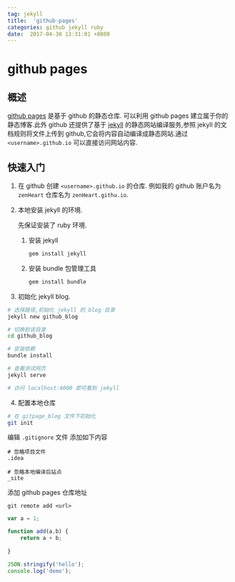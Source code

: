 ```yaml
---
tag: jekyll
title:  'github-pages'
categories: github jekyll ruby
date:  2017-04-30 13:31:01 +0800
--- 
```



# github pages


## 概述

[github pages](https://pages.github.com/)  是基于 github 的静态仓库.
可以利用 github pages 建立属于你的静态博客.此外 github 还提供了基于 [jekyll](http://jekyllrb.com/)
的静态网站编译服务,参照 jekyll 的文档规则将文件上传到 github,它会将内容自动编译成静态网站.通过 `<username>.github.io` 可以直接访问网站内容.

## 快速入门
1. 在 github 创建 `<username>.github.io` 的仓库.
例如我的 github 账户名为 `zenHeart` 仓库名为 `zenHeart.githu.io`.

2. 本地安装 jekyll 的环境.

    先保证安装了 ruby 环境.
    
    1. 安装 jekyll
        
        ```bash
        gem install jekyll
        ```
    2. 安装 bundle 包管理工具
    
        ```bash
        gem install bundle 
        ```

3. 初始化 jekyll blog.

```bash
# 选择路径,初始化 jekyll 的 blog 目录
jekyll new github_blog 

# 切换到该目录
cd github_blog

# 安装依赖
bundle install

# 查看测试网页
jekyll serve

# 访问 localhost:4000 即可看到 jekyll 
```

4. 配置本地仓库

```bash
# 在 gitpage_blog 文件下初始化  
git init
```

编辑 `.gitignore` 文件
添加如下内容

```text
# 忽略项目文件
.idea

# 忽略本地编译后站点
_site
```
    
添加 github pages 仓库地址

```git
git remote add <url> 
```



    

~~~javascript
var a = 1;

function add(a,b) {
    return a + b;
  
}

JSON.stringify('hello');
console.log('demo');
~~~

